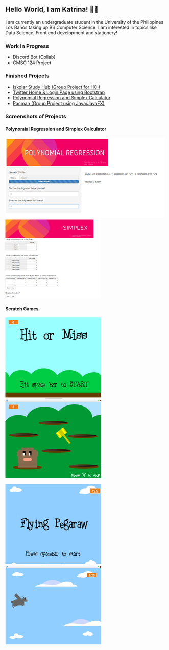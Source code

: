 ## Hello World, I am Katrina! :woman_technologist:

I am currently an undergraduate student in the University of the Philippines Los Baños taking up BS Computer Science. I am interested in topics like Data Science, Front end development and stationery! 

### Work in Progress       
   * Discord Bot (Collab)  
   * CMSC 124 Project      
 
     
### Finished Projects
   * [Iskolar Study Hub (Group Project for HCI)](https://iskolar-study-hub-project.netlify.app/ "Iskolar Study Hub")  
   * [Twitter Home & Login Page using Bootstrap](https://github.com/krtjimenea/exercise-1-twitter-bootstrap/ "Twitter Home & Login Page using Bootstrap")            
   * [Polynomial Regression and Simplex Calculator](https://jimenea-cs150-project.shinyapps.io/HomePage/ "Polynomial Regression and Simplex Calculator") 
   * [Pacman (Group Project using Java/JavaFX)](https://github.com/krtjimenea/CMSC-22-PACMAN-FINAL-PROJECT "Pacman Game (Group Project using Java/JavaFX")    
 
 
     
### Screenshots of Projects
 
   #### Polynomial Regression and Simplex Calculator
   <img src="https://github.com/krtjimenea/krtjimenea/blob/main/Picture1.png" width="500" height="250"><img src="https://github.com/krtjimenea/krtjimenea/blob/main/Picture2.png" width="300" height="250">

   #### Scratch Games
   <img src="https://github.com/krtjimenea/krtjimenea/blob/main/Picture7.png" width="300" height="250"> <img src="https://github.com/krtjimenea/krtjimenea/blob/main/Picture8.png" width="300" height="250">
   
   <img src="https://github.com/krtjimenea/krtjimenea/blob/main/Picture9.png" width="300" height="250"> <img src="https://github.com/krtjimenea/krtjimenea/blob/main/Picture10.png" width="300" height="250">
